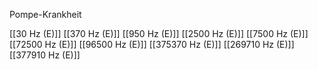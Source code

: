 Pompe-Krankheit

[[30 Hz (E)]]
[[370 Hz (E)]]
[[950 Hz (E)]]
[[2500 Hz (E)]]
[[7500 Hz (E)]]
[[72500 Hz (E)]]
[[96500 Hz (E)]]
[[375370 Hz (E)]]
[[269710 Hz (E)]]
[[377910 Hz (E)]]